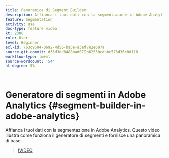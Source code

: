 ```yaml
---
title: Panoramica di Segment Builder
description: Affianca i tuoi dati con la segmentazione in Adobe Analytics. Questo video illustra come funziona il generatore di segmenti e fornisce una panoramica di base.
feature: Segmentation
activity: use
doc-type: feature video
kt: 2300
role: User
level: Beginner
exl-id: 763c9504-0692-4d56-ba5e-a3af7e2e607a
source-git-commit: d36d3dd0488bad079b62530cdbbc573d36c0d118
workflow-type: tm+mt
source-wordcount: '54'
ht-degree: 5%

---
```


# Generatore di segmenti in Adobe Analytics {#segment-builder-in-adobe-analytics}

Affianca i tuoi dati con la segmentazione in Adobe Analytics. Questo video illustra come funziona il generatore di segmenti e fornisce una panoramica di base.

>[!VIDEO](https://video.tv.adobe.com/v/25404/?quality=12)

